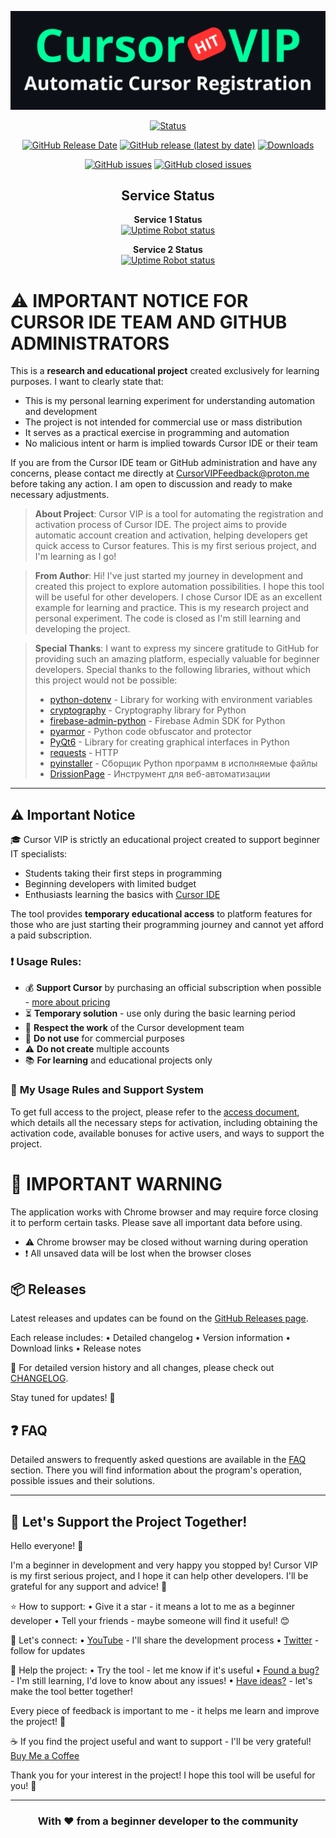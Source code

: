 <div align="center">

[![Cursor VIP](cursorvip_demo.png)](https://github.com/DevCicadaQ/CursorVIPFeedback)

[![Status](https://img.shields.io/badge/Status-Active_Development-green)](https://github.com/DevCicadaQ/CursorVIPFeedback)

[![GitHub Release Date](https://img.shields.io/github/release-date/DevCicadaQ/CursorVIPFeedback)](https://github.com/DevCicadaQ/CursorVIPFeedback/releases/latest)
[![GitHub release (latest by date)](https://img.shields.io/github/v/release/DevCicadaQ/CursorVIPFeedback?display_name=tag&include_prereleases)](https://github.com/DevCicadaQ/CursorVIPFeedback/releases/latest)
[![Downloads](https://img.shields.io/endpoint?url=https://api.pinstudios.net/api/badges/downloads/DevCicadaQ/CursorVIPFeedback/total)](https://github.com/DevCicadaQ/CursorVIPFeedback/releases/latest)

[![GitHub issues](https://img.shields.io/github/issues/DevCicadaQ/CursorVIPFeedback)](https://github.com/DevCicadaQ/CursorVIPFeedback/issues)
[![GitHub closed issues](https://img.shields.io/github/issues-closed/DevCicadaQ/CursorVIPFeedback)](https://github.com/DevCicadaQ/CursorVIPFeedback/issues?q=is%3Aissue+is%3Aclosed)

## Service Status

**Service 1 Status**  
[![Uptime Robot status](https://img.shields.io/uptimerobot/status/m800685974-1895e0fd7ea5b20f8a9ef083)](https://stats.uptimerobot.com/JVZEy42Snd)

**Service 2 Status**  
[![Uptime Robot status](https://img.shields.io/uptimerobot/status/m800685954-149e95e4182b2189f8453cb0)](https://stats.uptimerobot.com/JVZEy42Snd)

</div>

# ⚠️ IMPORTANT NOTICE FOR CURSOR IDE TEAM AND GITHUB ADMINISTRATORS

This is a **research and educational project** created exclusively for learning purposes. I want to clearly state that:

- This is my personal learning experiment for understanding automation and development
- The project is not intended for commercial use or mass distribution
- It serves as a practical exercise in programming and automation
- No malicious intent or harm is implied towards Cursor IDE or their team

If you are from the Cursor IDE team or GitHub administration and have any concerns, please contact me directly at CursorVIPFeedback@proton.me before taking any action. I am open to discussion and ready to make necessary adjustments.

> **About Project**: Cursor VIP is a tool for automating the registration and activation process of Cursor IDE. The project aims to provide automatic account creation and activation, helping developers get quick access to Cursor features. This is my first serious project, and I'm learning as I go!

> **From Author**: Hi! I've just started my journey in development and created this project to explore automation possibilities. I hope this tool will be useful for other developers. I chose Cursor IDE as an excellent example for learning and practice.
> This is my research project and personal experiment. The code is closed as I'm still learning and developing the project.

> **Special Thanks**: I want to express my sincere gratitude to GitHub for providing such an amazing platform, especially valuable for beginner developers. Special thanks to the following libraries, without which this project would not be possible:
> - [python-dotenv](https://github.com/theskumar/python-dotenv) - Library for working with environment variables
> - [cryptography](https://github.com/pyca/cryptography) - Cryptography library for Python
> - [firebase-admin-python](https://github.com/firebase/firebase-admin-python) - Firebase Admin SDK for Python
> - [pyarmor](https://github.com/dashingsoft/pyarmor) - Python code obfuscator and protector
> - [PyQt6](https://pypi.org/project/PyQt6/) - Library for creating graphical interfaces in Python
> - [requests](https://github.com/psf/requests) - HTTP
> - [pyinstaller](https://github.com/pyinstaller/pyinstaller) - Сборщик Python программ в исполняемые файлы
> - [DrissionPage](https://github.com/g1879/DrissionPage) - Инструмент для веб-автоматизации
---

## ⚠️ Important Notice

🎓 Cursor VIP is strictly an educational project created to support beginner IT specialists:
- Students taking their first steps in programming
- Beginning developers with limited budget
- Enthusiasts learning the basics with [Cursor IDE](https://www.cursor.com/)

The tool provides **temporary educational access** to platform features for those who are just starting their programming journey and cannot yet afford a paid subscription.

### ❗ Usage Rules:
- 💰 **Support Cursor** by purchasing an official subscription when possible - [more about pricing](https://www.cursor.com/pricing)
- ⏳ **Temporary solution** - use only during the basic learning period
- 🤝 **Respect the work** of the Cursor development team
- 🚫 **Do not use** for commercial purposes
- ⚠️ **Do not create** multiple accounts
- 📚 **For learning** and educational projects only

### 🌟 **My Usage Rules and Support System**

To get full access to the project, please refer to the [access document](LIMIT.md), which details all the necessary steps for activation, including obtaining the activation code, available bonuses for active users, and ways to support the project.

# 🚨 IMPORTANT WARNING

The application works with Chrome browser and may require force closing it to perform certain tasks. Please save all important data before using.

- ⚠️ Chrome browser may be closed without warning during operation
- ❗ All unsaved data will be lost when the browser closes

## 📦 Releases

Latest releases and updates can be found on the [GitHub Releases page](https://github.com/DevCicadaQ/CursorVIPFeedback/releases/).

Each release includes:
• Detailed changelog
• Version information
• Download links
• Release notes

📝 For detailed version history and all changes, please check out [CHANGELOG](CHANGELOG.md).

Stay tuned for updates! 🚀

## ❓ FAQ

Detailed answers to frequently asked questions are available in the [FAQ](FAQ.md) section. There you will find information about the program's operation, possible issues and their solutions.

---

## 🌟 Let's Support the Project Together!

Hello everyone! 👋 

I'm a beginner in development and very happy you stopped by! Cursor VIP is my first serious project, and I hope it can help other developers. I'll be grateful for any support and advice! 🚀

⭐ How to support:
• Give it a star - it means a lot to me as a beginner developer
• Tell your friends - maybe someone will find it useful! 😊

📱 Let's connect:
• [YouTube](https://youtube.com/@DevCicadaQ) - I'll share the development process
• [Twitter](https://twitter.com/DevCicadaQ) - follow for updates

🐛 Help the project:
• Try the tool - let me know if it's useful
• [Found a bug?](https://github.com/DevCicadaQ/CursorVIPFeedback/issues/new) - I'm still learning, I'd love to know about any issues!
• [Have ideas?](https://github.com/DevCicadaQ/CursorVIPFeedback/issues/new) - let's make the tool better together!

Every piece of feedback is important to me - it helps me learn and improve the project! 🙏

☕ If you find the project useful and want to support - I'll be very grateful! [Buy Me a Coffee](https://buymeacoffee.com/devcicaday)

Thank you for your interest in the project! I hope this tool will be useful for you! 🤗

---

<div align="center">

### With ❤️ from a beginner developer to the community

</div>
